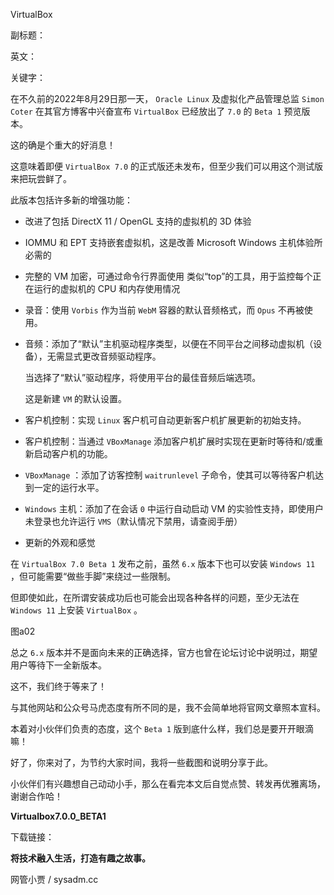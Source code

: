 VirtualBox

副标题：

英文：

关键字：







在不久前的2022年8月29日那一天， `Oracle Linux` 及虚拟化产品管理总监 `Simon Coter` 在其官方博客中兴奋宣布 `VirtualBox` 已经放出了 `7.0` 的 `Beta 1` 预览版本。

这的确是个重大的好消息！

这意味着即便 `VirtualBox 7.0` 的正式版还未发布，但至少我们可以用这个测试版来把玩尝鲜了。









此版本包括许多新的增强功能：

* 改进了包括 DirectX 11 / OpenGL 支持的虚拟机的 3D 体验
* IOMMU 和 EPT 支持嵌套虚拟机，这是改善 Microsoft Windows 主机体验所必需的
* 完整的 VM 加密，可通过命令行界面使用      类似“top”的工具，用于监控每个正在运行的虚拟机的 CPU 和内存使用情况

* 录音：使用 `Vorbis` 作为当前 `WebM` 容器的默认音频格式，而 `Opus` 不再被使用。

* 音频：添加了“默认”主机驱动程序类型，以便在不同平台之间移动虚拟机（设备），无需显式更改音频驱动程序。

  当选择了“默认”驱动程序，将使用平台的最佳音频后端选项。

  这是新建 `VM` 的默认设置。

* 客户机控制：实现 `Linux` 客户机可自动更新客户机扩展更新的初始支持。
* 客户机控制：当通过 `VBoxManage` 添加客户机扩展时实现在更新时等待和/或重新启动客户机的功能。
* `VBoxManage` ：添加了访客控制 `waitrunlevel` 子命令，使其可以等待客户机达到一定的运行水平。
* `Windows` 主机：添加了在会话 `0` 中运行自动启动 VM 的实验性支持，即使用户未登录也允许运行 `VMS`（默认情况下禁用，请查阅手册）
* 更新的外观和感觉





在 `VirtualBox 7.0 Beta 1` 发布之前，虽然 `6.x` 版本下也可以安装 `Windows 11` ，但可能需要“做些手脚”来绕过一些限制。

但即使如此，在所谓安装成功后也可能会出现各种各样的问题，至少无法在 `Windows 11` 上安装 `VirtualBox` 。

图a02



总之 `6.x` 版本并不是面向未来的正确选择，官方也曾在论坛讨论中说明过，期望用户等待下一全新版本。

这不，我们终于等来了！



与其他网站和公众号马虎态度有所不同的是，我不会简单地将官网文章照本宣科。

本着对小伙伴们负责的态度，这个 `Beta 1` 版到底什么样，我们总是要开开眼滴嘛！

好了，你来对了，为节约大家时间，我将一些截图和说明分享于此。

小伙伴们有兴趣想自己动动小手，那么在看完本文后自觉点赞、转发再优雅离场，谢谢合作哈！













**Virtualbox7.0.0_BETA1**

下载链接：







**将技术融入生活，打造有趣之故事。**

网管小贾 / sysadm.cc